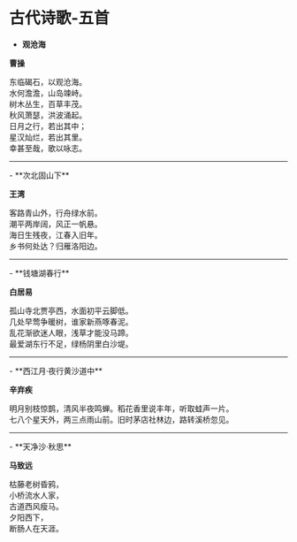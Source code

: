 # 古代诗歌-五首

- **观沧海**

**曹操**

东临碣石，以观沧海。   
水何澹澹，山岛竦峙。   
树木丛生，百草丰茂。   
秋风萧瑟，洪波涌起。   
日月之行，若出其中；   
星汉灿烂，若出其里。   
幸甚至哉，歌以咏志。   

<hr>
- **次北固山下**

**王湾**

客路青山外，行舟绿水前。   
潮平两岸阔，风正一帆悬。   
海日生残夜，江春入旧年。   
乡书何处达？归雁洛阳边。   

<hr>
- **钱塘湖春行**

**白居易**

孤山寺北贾亭西，水面初平云脚低。   
几处早莺争暖树，谁家新燕啄春泥。   
乱花渐欲迷人眼，浅草才能没马蹄。   
最爱湖东行不足，绿杨阴里白沙堤。   


<hr>
- **西江月·夜行黄沙道中**

**辛弃疾**

明月别枝惊鹊，清风半夜鸣蝉。稻花香里说丰年，听取蛙声一片。   
七八个星天外，两三点雨山前。旧时茅店社林边，路转溪桥忽见。   

<hr>
- **天净沙·秋思**

**马致远**

枯藤老树昏鸦，    
小桥流水人家，    
古道西风瘦马。    
夕阳西下，   
断肠人在天涯。    